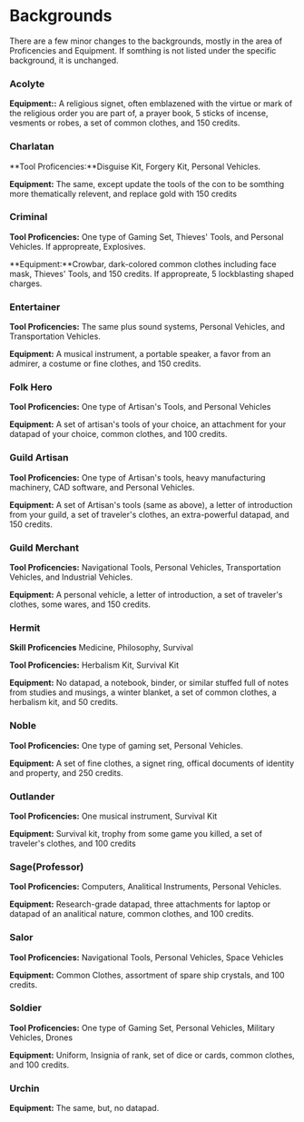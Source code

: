 # Backgrounds
There are a few minor changes to the backgrounds, mostly in the area of Proficencies and Equipment. If somthing is not listed under the specific background, it is unchanged.

### Acolyte
**Equipment::** A religious signet, often emblazened with the virtue or mark of the religious order you are part of, a prayer book, 5 sticks of incense, vesments or robes, a set of common clothes, and 150 credits.

### Charlatan
**Tool Proficencies:**Disguise Kit, Forgery Kit, Personal Vehicles.

**Equipment:** The same, except update the tools of the con to be somthing more thematically relevent, and replace gold with 150 credits

### Criminal
**Tool Proficencies:** One type of Gaming Set, Thieves' Tools, and Personal Vehicles. If appropreate, Explosives.

**Equipment:**Crowbar, dark-colored common clothes including face mask, Thieves' Tools, and 150 credits. If appropreate, 5 lockblasting shaped charges.

### Entertainer
**Tool Proficencies:** The same plus sound systems, Personal Vehicles, and Transportation Vehicles.

**Equipment:** A musical instrument, a portable speaker, a favor from an admirer, a costume or fine clothes, and 150 credits.

### Folk Hero
**Tool Proficencies:** One type of Artisan's Tools, and Personal Vehicles

**Equipment:** A set of artisan's tools of your choice, an attachment for your datapad of your choice, common clothes, and 100 credits. 

### Guild Artisan
**Tool Proficencies:** One type of Artisan's tools, heavy manufacturing machinery, CAD software, and Personal Vehicles. 

**Equipment:** A set of Artisan's tools (same as above), a letter of introduction from your guild, a set of traveler's clothes, an extra-powerful datapad, and 150 credits.

### Guild Merchant
**Tool Proficencies:** Navigational Tools, Personal Vehicles, Transportation Vehicles, and Industrial Vehicles.

**Equipment:** A personal vehicle, a letter of introduction, a set of traveler's clothes, some wares, and 150 credits.

### Hermit
**Skill Proficencies** Medicine, Philosophy, Survival

**Tool Proficencies:** Herbalism Kit, Survival Kit

**Equipment:** No datapad, a notebook, binder, or similar stuffed full of notes from studies and musings, a winter blanket, a set of common clothes, a herbalism kit, and 50 credits.

### Noble
**Tool Proficencies:** One type of gaming set, Personal Vehicles.

**Equipment:** A set of fine clothes, a signet ring, offical documents of identity and property, and 250 credits.

### Outlander
**Tool Proficencies:** One musical instrument, Survival Kit

**Equipment:** Survival kit, trophy from some game you killed, a set of traveler's clothes, and 100 credits

### Sage(Professor)
**Tool Proficencies:** Computers, Analitical Instruments, Personal Vehicles.

**Equipment:** Research-grade datapad, three attachments for laptop or datapad of an analitical nature, common clothes, and 100 credits.

### Salor
**Tool Proficencies:** Navigational Tools, Personal Vehicles, Space Vehicles

**Equipment:** Common Clothes, assortment of spare ship crystals, and 100 credits.

### Soldier
**Tool Proficencies:** One type of Gaming Set, Personal Vehicles, Military Vehicles, Drones

**Equipment:** Uniform, Insignia of rank, set of dice or cards, common clothes, and 100 credits.

### Urchin
**Equipment:** The same, but, no datapad.
